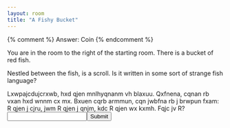 ```yaml
---
layout: room
title: "A Fishy Bucket"
---
```


{% comment %}
Answer: Coin
{% endcomment %}

You are in the room to the right of the starting room. There is a bucket of red fish. 

Nestled between the fish, is a scroll. Is it written in some sort of strange fish language?

<div class="scroll">
Lxwpajcdujcrxwb, hxd qjen mnlhyqnanm vh blaxuu. Qxfnena, cqnan rb vxan hxd wnnm cx mx. Bxuen cqrb armmun, cqn jwbfna rb j brwpun fxam: R qjen j cjru, jwm R qjen j qnjm, kdc R qjen wx kxmh. Fqjc jv R?
</div>

<div class="puzzle">
    <input id="answer" /><button onclick="checkAnswer()">Submit</button>
</div>
<p id="message"></p>


<script>
function checkAnswer() {
    var answer = document.getElementById("answer").value.toLowerCase();

    const message = document.getElementById("message");
    if (answer === "coin") {
        message.textContent = "Correct! You may proceed.";
    } else {
        message.textContent = "Incorrect. Please try again.";
    }
}
</script>